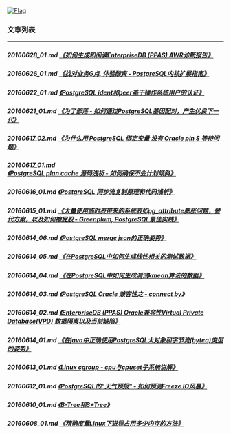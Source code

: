 <a rel=nofollow href=http://info.flagcounter.com/h9V1  ><img src=http://s03.flagcounter.com/count/h9V1/bg_FFFFFF/txt_000000/border_CCCCCC/columns_2/maxflags_12/viewers_0/labels_0/pageviews_0/flags_0/  alt=Flag Counter  border=0  ></a>  
  
### 文章列表  
----  
##### 20160628_01.md   [《如何生成和阅读EnterpriseDB (PPAS) AWR诊断报告》](20160628_01.md)  
##### 20160626_01.md   [《找对业务G点, 体验酸爽 - PostgreSQL内核扩展指南》](20160626_01.md)  
##### 20160622_01.md   [《PostgreSQL ident和peer基于操作系统用户的认证》](20160622_01.md)  
##### 20160621_01.md   [《为了部落 - 如何通过PostgreSQL基因配对，产生优良下一代》](20160621_01.md)  
##### 20160617_02.md   [《为什么用 PostgreSQL 绑定变量 没有 Oracle pin S 等待问题》](20160617_02.md)  
##### 20160617_01.md   [《PostgreSQL plan cache 源码浅析 - 如何确保不会计划倾斜》](20160617_01.md)  
##### 20160616_01.md   [《PostgreSQL 同步流复制原理和代码浅析》](20160616_01.md)  
##### 20160615_01.md   [《大量使用临时表带来的系统表如pg_attribute膨胀问题，替代方案，以及如何擦屁股 - Greenplum, PostgreSQL最佳实践》](20160615_01.md)  
##### 20160614_06.md   [《PostgreSQL merge json的正确姿势》](20160614_06.md)  
##### 20160614_05.md   [《在PostgreSQL中如何生成线性相关的测试数据》](20160614_05.md)  
##### 20160614_04.md   [《在PostgreSQL中如何生成测试kmean算法的数据》](20160614_04.md)  
##### 20160614_03.md   [《PostgreSQL Oracle 兼容性之 - connect by》](20160614_03.md)  
##### 20160614_02.md   [《EnterpriseDB (PPAS) Oracle兼容性Virtual Private Database(VPD) 数据隔离以及当前缺陷》](20160614_02.md)  
##### 20160614_01.md   [《在java中正确使用PostgreSQL大对象和字节流(bytea)类型的姿势》](20160614_01.md)  
##### 20160613_01.md   [《Linux cgroup - cpu与cpuset子系统讲解》](20160613_01.md)  
##### 20160612_01.md   [《PostgreSQL的"天气预报" - 如何预测Freeze IO风暴》](20160612_01.md)  
##### 20160610_01.md   [《B-Tree和B+Tree》](20160610_01.md)  
##### 20160608_01.md   [《精确度量Linux下进程占用多少内存的方法》](20160608_01.md)  
